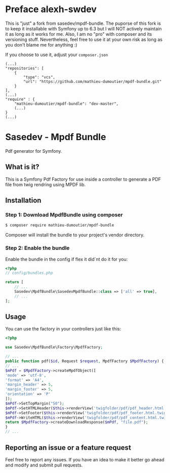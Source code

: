 # Preface alexh-swdev

This is "just" a fork from sasedev/mpdf-bundle. The puporse of this fork is to keep it installable with Symfony up to 6.3 but I will NOT actively maintain it as long as it works for me. Also, I am no "pro" with composer and its versioning stuff. Nevertheless, feel free to use it at your own 
risk as long as you don't blame me for anything :)

If you choose to use it, adjust your `composer.json`
```
(...)
"repositories": [
	{
		"type": "vcs",
		"url": "https://github.com/mathieu-dumoutier/mpdf-bundle.git"
	}
],
(...)
"require" : {
	"mathieu-dumoutier/mpdf-bundle": "dev-master",
	(...)
}
(...)
```

# Sasedev - Mpdf Bundle

Pdf generator for Symfony.

## What is it?

This is a Symfony Pdf Factory for use inside a controller to generate a PDF file from twig rendring using MPDF lib.

## Installation

### Step 1: Download MpdfBundle using composer

```bash
$ composer require mathieu-dumoutier/mpdf-bundle
```

Composer will install the bundle to your project's vendor directory.

### Step 2: Enable the bundle

Enable the bundle in the config if flex it did´nt do it for you:

```php
<?php
// config/bundles.php

return [
    // ...
    Sasedev\MpdfBundle\SasedevMpdfBundle::class => ['all' => true],
    // ...
];
```

## Usage

You can use the factory in your controllers just like this:
```php
<?php

use Sasedev\MpdfBundle\Factory\MpdfFactory;

// ...
public function pdf($id, Request $request, MpdfFactory $MpdfFactory) {
// ...
$mPdf = $MpdfFactory->createMpdfObject([
'mode' => 'utf-8',
'format' => 'A4',
'margin_header' => 5,
'margin_footer' => 5,
'orientation' => 'P'
]);
$mPdf->SetTopMargin("50");
$mPdf->SetHTMLHeader($this->renderView('twigfolder/pdf/pdf_header.html.twig', $TwigVars));
$mPdf->SetFooter($this->renderView('twigfolder/pdf/pdf_footer.html.twig', $TwigVars));
$mPdf->WriteHTML($this->renderView('twigfolder/pdf/pdf_content.html.twig', $TwigVars));
return $MpdfFactory->createDownloadResponse($mPdf, "file.pdf");
}
// ...
```

## Reporting an issue or a feature request
Feel free to report any issues. If you have an idea to make it better go ahead and modify and submit pull requests.


